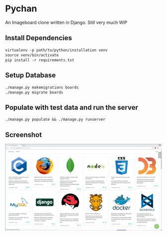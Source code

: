 # Pychan

An Imageboard clone written in Django. Still very much WIP

## Install Dependencies

    virtualenv -p path/to/python/installation venv
    source venv/bin/activate
    pip install -r requirements.txt


## Setup Database

    ./manage.py makemigrations boards
    ./manage.py migrate boards


## Populate with test data and run the server

    ./manage.py populate && ./manage.py runserver



## Screenshot

![screenshot](screenshot.png "Screenshot")
